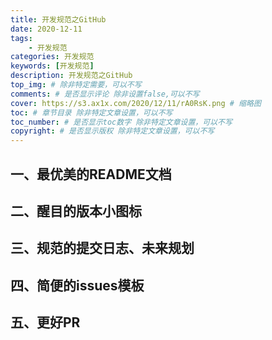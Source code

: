 ```yaml
---
title: 开发规范之GitHub
date: 2020-12-11
tags:
    - 开发规范
categories: 开发规范
keywords: [开发规范]
description: 开发规范之GitHub
top_img: # 除非特定需要，可以不写
comments: # 是否显示评论 除非设置false,可以不写
cover: https://s3.ax1x.com/2020/12/11/rA0RsK.png # 缩略图
toc: # 章节目录 除非特定文章设置，可以不写
toc_number: # 是否显示toc数字 除非特定文章设置，可以不写
copyright: # 是否显示版权 除非特定文章设置，可以不写
---
```


## 一、最优美的README文档


## 二、醒目的版本小图标


## 三、规范的提交日志、未来规划


## 四、简便的issues模板


## 五、更好PR


<br>
<br>
<br>
<br>
<br>